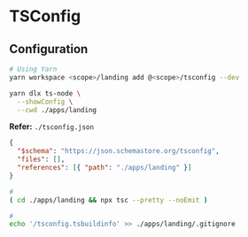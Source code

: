 # TSConfig

## Configuration

```sh
# Using Yarn
yarn workspace <scope>/landing add @<scope>/tsconfig --dev

yarn dlx ts-node \
  --showConfig \
  --cwd ./apps/landing
```

**Refer:** `./tsconfig.json`

```json
{
  "$schema": "https://json.schemastore.org/tsconfig",
  "files": [],
  "references": [{ "path": "./apps/landing" }]
}
```

```sh
#
( cd ./apps/landing && npx tsc --pretty --noEmit )

#
echo '/tsconfig.tsbuildinfo' >> ./apps/landing/.gitignore
```

<!--
npm install <package> -w <workspace>

pnpm add <package> --filter <workspace>
-->
